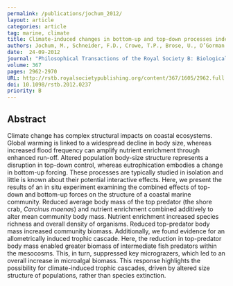 ```yaml
---
permalink: /publications/jochum_2012/
layout: article
categories: article
tag: marine, climate
title: Climate-induced changes in bottom-up and top-down processes independently alter a marine ecosystem
authors: Jochum, M., Schneider, F.D., Crowe, T.P., Brose, U., O’Gorman E.J.
date:  24-09-2012
journal: "Philosophical Transactions of the Royal Society B: Biological Sciences"
volume: 367
pages: 2962-2970
URL: http://rstb.royalsocietypublishing.org/content/367/1605/2962.full
doi: 10.1098/rstb.2012.0237
priority: B
---
```


## Abstract

Climate change has complex structural impacts on coastal ecosystems. Global warming is linked to a widespread decline in body size, whereas increased flood frequency can amplify nutrient enrichment through enhanced run-off. Altered population body-size structure represents a disruption in top-down control, whereas eutrophication embodies a change in bottom-up forcing. These processes are typically studied in isolation and little is known about their potential interactive effects. Here, we present the results of an in situ experiment examining the combined effects of top-down and bottom-up forces on the structure of a coastal marine community. Reduced average body mass of the top predator (the shore crab, *Carcinus maenas*) and nutrient enrichment combined additively to alter mean community body mass. Nutrient enrichment increased species richness and overall density of organisms. Reduced top-predator body mass increased community biomass. Additionally, we found evidence for an allometrically induced trophic cascade. Here, the reduction in top-predator body mass enabled greater biomass of intermediate fish predators within the mesocosms. This, in turn, suppressed key micrograzers, which led to an overall increase in microalgal biomass. This response highlights the possibility for climate-induced trophic cascades, driven by altered size structure of populations, rather than species extinction. 